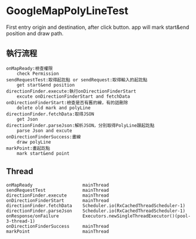 # GoogleMapPolyLineTest
First entry origin and destination, after click button. app will mark start&amp;end position and draw path.

## 執行流程 ##
    onMapReady:檢查權限
        check Permission
    sendRequestTest:取得起訖點 or sendRequest:取得輸入的起訖點
        get start&end position
    directionFinder.execute:執行onDirectionFinderStart
        excute onDirectionFinderStart and fetchData
    onDirectionFinderStart:檢查是否有舊的線，有的話刪除
        delete old mark and polyLine
    directionFinder.fetchData:取得JSON
        get Json
    directionFinder.parseJson:解析JSON，分別取得PolyLine跟起訖點
        parse Json and excute
    onDirectionFinderSuccess:畫線
        draw polyLine
    markPoint:畫起訖點
        mark start&end point

## Thread ##
    onMapReady                   mainThread         
    sendRequestTest              mainThread
    directionFinder.execute      mainThread
    onDirectionFinderStart       mainThread
    directionFinder.fetchData    Scheduler.io(RxCachedThreadScheduler-1)
    directionFinder.parseJson    Scheduler.io(RxCachedThreadScheduler-1)
    onResponse/onFailure         Executors.newSingleThreadExecutor()(pool-3-thread-1)
    onDirectionFinderSuccess     mainThread
    markPoint                    mainThread

